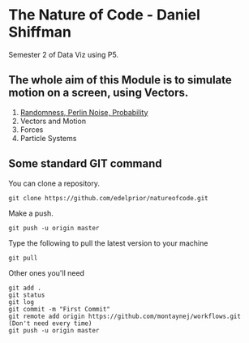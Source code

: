 # The Nature of Code - Daniel Shiffman

Semester 2 of Data Viz using P5.

## The whole aim of this Module is to simulate motion on a screen, using Vectors.

1. [Randomness, Perlin Noise, Probability](001DrunkMan/)
2. Vectors and Motion
3. Forces
4. Particle Systems

## Some standard GIT command
You can clone a repository.
```
git clone https://github.com/edelprior/natureofcode.git
```

Make a push.
```
git push -u origin master
```
Type the following to pull the latest version to your machine
```
git pull
```
Other ones you'll need
```
git add .
git status
git log
git commit -m "First Commit"
git remote add origin https://github.com/montaynej/workflows.git (Don't need every time)
git push -u origin master
```
